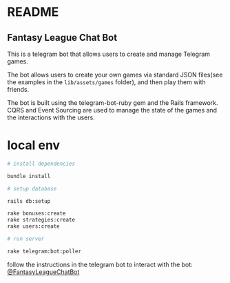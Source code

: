 # README

## Fantasy League Chat Bot

This is a telegram bot that allows users to create and manage Telegram games. 

The bot allows users to create your own games via standard JSON files(see the examples in the `lib/assets/games` folder), and then play them with friends.

The bot is built using the telegram-bot-ruby gem and the Rails framework.
CQRS and Event Sourcing are used to manage the state of the games and the interactions with the users.

# local env
```bash
# install dependencies

bundle install

# setup database

rails db:setup

rake bonuses:create
rake strategies:create
rake users:create

# run server

rake telegram:bot:poller
```


follow the instructions in the telegram bot to interact with the bot: [@FantasyLeagueChatBot](https://t.me/FantasyLeagueChatBot)
